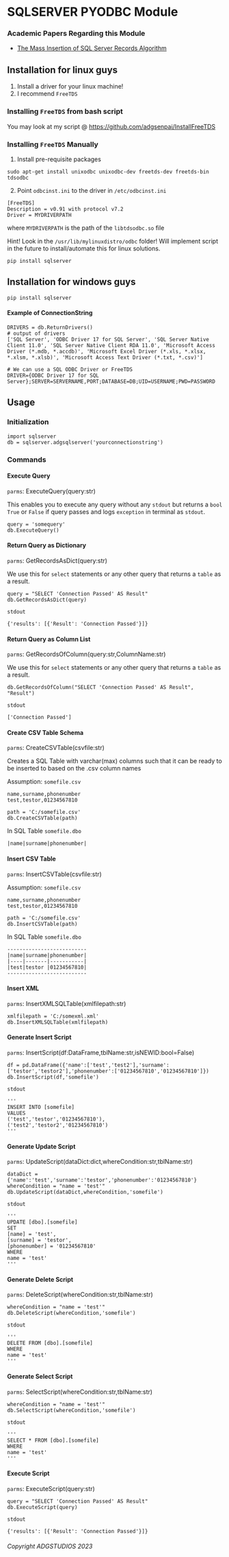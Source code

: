 # SQLSERVER PYODBC Module 

### Academic Papers Regarding this Module

- [The Mass Insertion of SQL Server Records Algorithm](https://zenodo.org/record/7306173#.Y29OmnZBxD9)

## Installation for linux guys

1. Install a driver for your linux machine!
2. I recommend `FreeTDS` 

### Installing `FreeTDS` from bash script
You may look at my script @ https://github.com/adgsenpai/InstallFreeTDS

### Installing `FreeTDS` Manually

1. Install pre-requisite packages
```
sudo apt-get install unixodbc unixodbc-dev freetds-dev freetds-bin tdsodbc
```

2. Point `odbcinst.ini` to the driver in `/etc/odbcinst.ini`
```
[FreeTDS]
Description = v0.91 with protocol v7.2
Driver = MYDRIVERPATH
```

where `MYDRIVERPATH` is the path of the `libtdsodbc.so` file

Hint! Look in the `/usr/lib/mylinuxdistro/odbc`  folder!
Will implement script in the future to install/automate this for linux solutions.

````
pip install sqlserver
````

## Installation for windows guys
````
pip install sqlserver
````

#### Example of ConnectionString
````
DRIVERS = db.ReturnDrivers()
# output of drivers
['SQL Server', 'ODBC Driver 17 for SQL Server', 'SQL Server Native Client 11.0', 'SQL Server Native Client RDA 11.0', 'Microsoft Access Driver (*.mdb, *.accdb)', 'Microsoft Excel Driver (*.xls, *.xlsx, *.xlsm, *.xlsb)', 'Microsoft Access Text Driver (*.txt, *.csv)']

# We can use a SQL ODBC Driver or FreeTDS
DRIVER={ODBC Driver 17 for SQL Server};SERVER=SERVERNAME,PORT;DATABASE=DB;UID=USERNAME;PWD=PASSWORD
````


## Usage

### Initialization
````
import sqlserver
db = sqlserver.adgsqlserver('yourconnectionstring')
````
### Commands

#### Execute Query
`parms`: ExecuteQuery(query:str)

This enables you to execute any query without any `stdout` but returns a `bool` `True` or `False` if query passes and logs `exception` in terminal as `stdout`.
```
query = 'somequery'
db.ExecuteQuery()
```

#### Return Query as Dictionary

`parms`: GetRecordsAsDict(query:str)

We use this for `select` statements or any other query that returns a `table` as a result.
```
query = "SELECT 'Connection Passed' AS Result"
db.GetRecordsAsDict(query)
```

`stdout`
```
{'results': [{'Result': 'Connection Passed'}]}
```

#### Return Query as Column List
`parms`: GetRecordsOfColumn(query:str,ColumnName:str)


We use this for `select` statements or any other query that returns a `table` as a result.
```
db.GetRecordsOfColumn("SELECT 'Connection Passed' AS Result", "Result")
```

`stdout`
```
['Connection Passed']
```

#### Create CSV Table Schema
`parms`: CreateCSVTable(csvfile:str)

Creates a SQL Table with varchar(max) columns such that it can be ready to be inserted to based on the .csv column names

Assumption: `somefile.csv`
```
name,surname,phonenumber
test,testor,01234567810
```

```
path = 'C:/somefile.csv'
db.CreateCSVTable(path)
```

In SQL Table `somefile.dbo`
```
|name|surname|phonenumber|
```

#### Insert CSV Table
`parms`: InsertCSVTable(csvfile:str)

Assumption: `somefile.csv`
```
name,surname,phonenumber
test,testor,01234567810
```
```
path = 'C:/somefile.csv'
db.InsertCSVTable(path)
```
In SQL Table `somefile.dbo`
```
--------------------------
|name|surname|phonenumber|
|----|-------|-----------|
|test|testor |01234567810|
--------------------------
```

#### Insert XML
`parms`: InsertXMLSQLTable(xmlfilepath:str)

```
xmlfilepath = 'C:/somexml.xml'
db.InsertXMLSQLTable(xmlfilepath)
```

#### Generate Insert Script
`parms`: InsertScript(df:DataFrame,tblName:str,isNEWID:bool=False)

```
df = pd.DataFrame({'name':['test','test2'],'surname':['testor','testor2'],'phonenumber':['01234567810','01234567810']})
db.InsertScript(df,'somefile')
```

`stdout`
```
'''
INSERT INTO [somefile]
VALUES
('test','testor','01234567810'),
('test2','testor2','01234567810')
'''
```

#### Generate Update Script
`parms`: UpdateScript(dataDict:dict,whereCondition:str,tblName:str)

```
dataDict = {'name':'test','surname':'testor','phonenumber':'01234567810'}
whereCondition = "name = 'test'"
db.UpdateScript(dataDict,whereCondition,'somefile')
```

`stdout`
```
'''
UPDATE [dbo].[somefile]
SET
[name] = 'test',
[surname] = 'testor',
[phonenumber] = '01234567810'
WHERE
name = 'test'
'''
```

#### Generate Delete Script
`parms`: DeleteScript(whereCondition:str,tblName:str)

```
whereCondition = "name = 'test'"
db.DeleteScript(whereCondition,'somefile')
```

`stdout`
```
'''
DELETE FROM [dbo].[somefile]
WHERE
name = 'test'
'''
```

#### Generate Select Script
`parms`: SelectScript(whereCondition:str,tblName:str)

```
whereCondition = "name = 'test'"
db.SelectScript(whereCondition,'somefile')
```

`stdout`
```
'''
SELECT * FROM [dbo].[somefile]
WHERE
name = 'test'
'''
```

#### Execute Script
`parms`: ExecuteScript(query:str)

```
query = "SELECT 'Connection Passed' AS Result"
db.ExecuteScript(query)
```

`stdout`
```
{'results': [{'Result': 'Connection Passed'}]}
```

###### Copyright ADGSTUDIOS 2023
